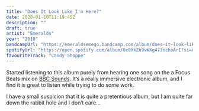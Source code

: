 ```yaml
---
title: "Does It Look Like I'm Here?"
date: 2020-01-10T11:19:45Z
description: ""
draft: true
artist: "Emeralds"
year: "2010"
bandcampUrl: "https://emeraldsemego.bandcamp.com/album/does-it-look-like-im-here"
spotifyUrl: "https://open.spotify.com/album/0c0XkZh9vWXg473nchoArI?si=u5PGS7RoS3iDSw1_pNRoaw"
favouriteTrack: "Candy Shoppe"
---
```


Started listening to this album purely from hearing one song on the a Focus Beats mix on [BBC Sounds](https://www.bbc.co.uk/sounds). It’s a really immersive electronic album, and I find it is great to listen while trying to do some work.

I have a small suspicion that it is quite a pretentious album, but I am quite far down the rabbit hole and I don’t care...